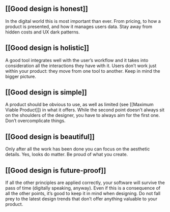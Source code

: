 ## [[Good design is honest]]
In the digital world this is most important than ever. From pricing, to how a product is presented, and how it manages users data. Stay away from hidden costs and UX dark patterns.

## [[Good design is holistic]]
A good tool integrates well with the user’s workflow and it takes into consideration all the interactions they have with it. Users don’t work just within your product: they move from one tool to another. Keep in mind the bigger picture. 

## [[Good design is simple]]
A product should be obvious to use, as well as limited (see [[Maximum Viable Product]]) in what it offers. While the second point doesn’t always sit on the shoulders of the designer, you have to always aim for the first one. Don’t overcomplicate things.

## [[Good design is beautiful]]
Only after all the work has been done you can focus on the aesthetic details. Yes, looks do matter. Be proud of what you create.

## [[Good design is future-proof]]
If all the other principles are applied correctly, your software will survive the pass of time (digitally speaking, anyway). 
Even if this is a consequence of all the other points, it’s good to keep it in mind when designing. Do not fall prey to the latest design trends that don’t offer anything valuable to your product.

 